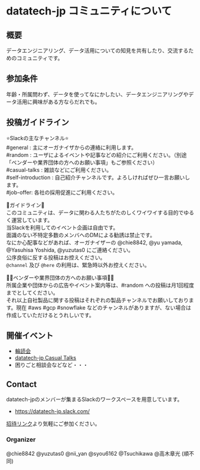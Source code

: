 # datatech-jp コミュニティについて

## 概要
データエンジニアリング、データ活用についての知見を共有したり、交流するためのコミュニティです。

## 参加条件
年齢・所属問わず、データを使ってなにかしたい、データエンジニアリングやデータ活用に興味がある方ならだれでも。

## 投稿ガイドライン
:star:Slackの主なチャンネル:star:  
#general : 主にオーガナイザからの連絡に利用します。  
#random : ユーザによるイベントや記事などの紹介にご利用ください。（別途「ベンダーや業界団体の方へのお願い事項」もご参照ください）  
#casual-talks : 雑談などにご利用ください。  
#self-introduction : 自己紹介チャンネルです。よろしければぜひ一言お願いします。  
#job-offer: 各社の採用促進にご利用ください。  

:meat_on_bone:ガイドライン:meat_on_bone:  
このコミュニティは、データに関わる人たちがたのしくワイワイする目的でゆるく運営しています。  
当Slackを利用してのイベント企画は自由です。  
面識のない不特定多数のメンバへのDMによる勧誘は禁止です。  
なにか心配事などがあれば、オーガナイザーの @chie8842, @yu yamada, @Yasuhisa Yoshida, @yuzutas0 にご連絡ください。  
公序良俗に反する投稿はお控えください。  
`@channel` 及び `@here` の利用は、緊急時以外お控えください。  

:guardsman:ベンダーや業界団体の方へのお願い事項:guardsman:  
所属企業や団体からの広告やイベント案内等は、#random への投稿は月1回程度までとしてください。  
それ以上自社製品に関する投稿はそれぞれの製品チャンネルでお願いしております。現在 #aws #gcp #snowflake などのチャンネルがありますが、ない場合は作成していただけるとうれしいです。  

## 開催イベント
- [輪読会](reading_circle.md)
- [datatech-jp Casual Talks](https://datatech-jp.connpass.com/)
- 困りごと相談会などなど・・・

## Contact
datatech-jpのメンバーが集まるSlackのワークスペースを用意しています。

- https://datatech-jp.slack.com/

[招待リンク](https://join.slack.com/t/datatech-jp/shared_invite/zt-xczl1j9v-smCNqbFw0tSN~ZFxuAQA3g)より気軽にご参加ください。

### Organizer
@chie8842 @yuzutas0 @nii_yan @syou6162 @Tsuchikawa @高木章光  (順不同)
